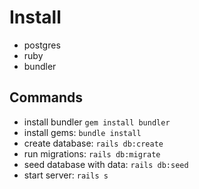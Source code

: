 # Install
- postgres
- ruby
- bundler

## Commands
- install bundler `gem install bundler`
- install gems: `bundle install`
- create database: `rails db:create`
- run migrations: `rails db:migrate`
- seed database with data: `rails db:seed`
- start server: `rails s`
